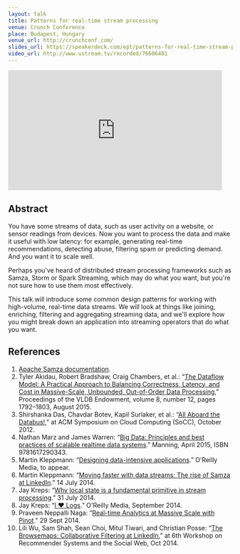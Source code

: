 ```yaml
---
layout: talk
title: Patterns for real-time stream processing
venue: Crunch Conference
place: Budapest, Hungary
venue_url: http://crunchconf.com/
slides_url: https://speakerdeck.com/ept/patterns-for-real-time-stream-processing
video_url: http://www.ustream.tv/recorded/76606401
---
```


<script async class="speakerdeck-embed" data-id="74f7bbd817ec4001b9c4c4e92deaef4f" data-ratio="1.77777777777778" src="//speakerdeck.com/assets/embed.js"></script>

<iframe width="480" height="270" src="http://www.ustream.tv/embed/recorded/76606401?html5ui" allowfullscreen webkitallowfullscreen scrolling="no" frameborder="0" style="border: 0 none transparent;"></iframe>

Abstract
--------

You have some streams of data, such as user activity on a website, or sensor readings from devices.
Now you want to process the data and make it useful with low latency: for example, generating
real-time recommendations, detecting abuse, filtering spam or predicting demand. And you want it to
scale well.

Perhaps you've heard of distributed stream processing frameworks such as Samza, Storm or Spark
Streaming, which may do what you want, but you're not sure how to use them most effectively.

This talk will introduce some common design patterns for working with high-volume, real-time data
streams. We will look at things like joining, enriching, filtering and aggregating streaming data,
and we'll explore how you might break down an application into streaming operators that do what you
want.

References
----------

1. [Apache Samza documentation](http://samza.apache.org).
2. Tyler Akidau, Robert Bradshaw, Craig Chambers, et al.:
   “[The Dataflow Model: A Practical Approach to Balancing Correctness, Latency, and Cost in Massive-Scale,
   Unbounded, Out-of-Order Data Processing](http://www.vldb.org/pvldb/vol8/p1792-Akidau.pdf),”
   Proceedings of the VLDB Endowment, volume 8, number 12, pages 1792–1803, August 2015.
3. Shirshanka Das, Chavdar Botev, Kapil Surlaker, et al.:
   “[All Aboard the Databus!](http://www.socc2012.org/s18-das.pdf),” at
   ACM Symposium on Cloud Computing (SoCC), October 2012.
4. Nathan Marz and James Warren: “[Big Data: Principles and best practices of scalable
   realtime data systems](http://manning.com/marz/).” Manning, April 2015, ISBN 9781617290343.
5. Martin Kleppmann: “[Designing data-intensive applications](http://dataintensive.net).”
   O’Reilly Media, to appear.
6. Martin Kleppmann: “[Moving faster with data streams: The rise of Samza at
   LinkedIn](http://engineering.linkedin.com/stream-processing/moving-faster-data-streams-rise-samza-linkedin).”
   14 July 2014.
7. Jay Kreps: “[Why local state is a fundamental primitive in stream
   processing](http://radar.oreilly.com/2014/07/why-local-state-is-a-fundamental-primitive-in-stream-processing.html).”
   31 July 2014.
8. Jay Kreps: “[I ♥︎ Logs](http://shop.oreilly.com/product/0636920034339.do).” O'Reilly Media, September 2014. 
9. Praveen Neppalli Naga: “[Real-time Analytics at Massive Scale with
   Pinot](http://engineering.linkedin.com/analytics/real-time-analytics-massive-scale-pinot).” 29 Sept 2014.
10. Lili Wu, Sam Shah, Sean Choi, Mitul Tiwari, and Christian Posse: “[The Browsemaps: Collaborative Filtering
    at LinkedIn](http://ls13-www.cs.uni-dortmund.de/homepage/rsweb2014/papers/rsweb2014_submission_3.pdf),”
    at 6th Workshop on Recommender Systems and the Social Web, Oct 2014. 
